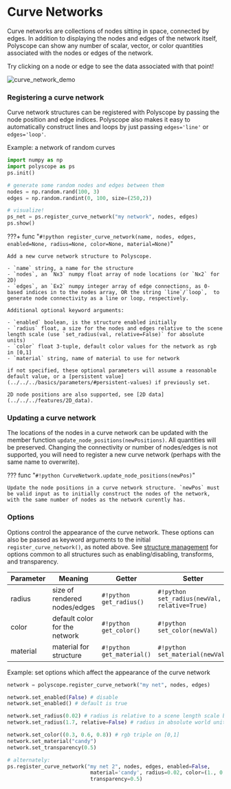 # Curve Networks

Curve networks are collections of nodes sitting in space, connected by edges. In addition to displaying the nodes and edges of the network itself, Polyscope can show any number of scalar, vector, or color quantities associated with the nodes or edges of the network.

Try clicking on a node or edge to see the data associated with that point!

![curve_network_demo](../../media/curve_network_demo.gif)

### Registering a curve network

Curve network structures can be registered with Polyscope by passing the node position and edge indices. Polyscope also makes it easy to automatically construct lines and loops by just passing `edges='line'` or `edges='loop'`.

Example: a network of random curves 
```python
import numpy as np
import polyscope as ps
ps.init()

# generate some random nodes and edges between them
nodes = np.random.rand(100, 3)
edges = np.random.randint(0, 100, size=(250,2))

# visualize!
ps_net = ps.register_curve_network("my network", nodes, edges)
ps.show()
```


???+ func "`#!python register_curve_network(name, nodes, edges, enabled=None, radius=None, color=None, material=None)`"

    Add a new curve network structure to Polyscope.

    - `name` string, a name for the structure
    - `nodes`, an `Nx3` numpy float array of node locations (or `Nx2` for 2D)
    - `edges`, an `Ex2` numpy integer array of edge connections, as 0-based indices in to the nodes array, OR the string `line`/`loop`,  to generate node connectivity as a line or loop, respectively.

    Additional optional keyword arguments:

    - `enabled` boolean, is the structure enabled initially
    - `radius` float, a size for the nodes and edges relative to the scene length scale (use `set_radius(val, relative=False)` for absolute units)
    - `color` float 3-tuple, default color values for the network as rgb in [0,1]
    - `material` string, name of material to use for network 

    if not specified, these optional parameters will assume a reasonable default value, or a [persistent value](../../../basics/parameters/#persistent-values) if previously set.
    
    2D node positions are also supported, see [2D data](../../../features/2D_data).



### Updating a curve network

The locations of the nodes in a curve network can be updated with the member function `update_node_positions(newPositions)`. All quantities will be preserved. Changing the connectivity or number of nodes/edges is not supported, you will need to register a new curve network (perhaps with the same name to overwrite).


??? func "`#!python CurveNetwork.update_node_positions(newPos)`"

    Update the node positions in a curve network structure. `newPos` must be valid input as to initially construct the nodes of the network, with the same number of nodes as the network curently has.


### Options

Options control the appearance of the curve network. These options can also be passed as keyword arguments to the initial `register_curve_network()`, as noted above.  See [structure management]([[url.prefix]]/structures/structure_management/#structure-options) for options common to all structures such as enabling/disabling, transforms, and transparency.


**Parameter** | **Meaning** | **Getter** | **Setter** | **Persistent?**
--- | --- | --- | --- | ---
radius | size of rendered nodes/edges | `#!python get_radius()` | `#!python set_radius(newVal, relative=True)` | [yes](../../../basics/parameters/#persistent-values) |
color | default color for the network | `#!python get_color()` | `#!python set_color(newVal)` | [yes](../../../basics/parameters/#persistent-values) |
material | material for structure | `#!python get_material()` | `#!python set_material(newVal)` | [yes](../../../basics/parameters/#persistent-values) |


Example: set options which affect the appearance of the curve network
```python
network = polyscope.register_curve_network("my net", nodes, edges)

network.set_enabled(False) # disable
network.set_enabled() # default is true

network.set_radius(0.02) # radius is relative to a scene length scale by default
network.set_radius(1.7, relative=False) # radius in absolute world units

network.set_color((0.3, 0.6, 0.8)) # rgb triple on [0,1]
network.set_material("candy")
network.set_transparency(0.5)

# alternately:
ps.register_curve_network("my net 2", nodes, edges, enabled=False, 
                           material='candy', radius=0.02, color=(1., 0., 0.),
                           transparency=0.5)
```
